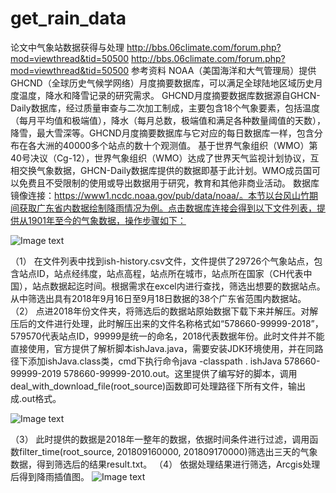 # get_rain_data
论文中气象站数据获得与处理
http://bbs.06climate.com/forum.php?mod=viewthread&tid=50500
http://bbs.06climate.com/forum.php?mod=viewthread&tid=50500
参考资料
NOAA（美国海洋和大气管理局）提供GHCND（全球历史气候学网络）月度摘要数据库，可以满足全球陆地区域历史月度温度，降水和降雪记录的研究需求。
GHCND月度摘要数据库数据源自GHCN-Daily数据库，经过质量审查与二次加工制成，主要包含18个气象要素，包括温度（每月平均值和极端值），降水（每月总数，极端值和满足各种数量阈值的天数），降雪，最大雪深等。GHCND月度摘要数据库与它对应的每日数据库一样，包含分布在各大洲的40000多个站点的数十个观测值。
基于世界气象组织（WMO）第40号决议（Cg-12），世界气象组织（WMO）达成了世界天气监视计划协议，互相交换气象数据，GHCN-Daily数据库提供的数据即基于此计划。WMO成员国可以免费且不受限制的使用或导出数据用于研究，教育和其他非商业活动。
数据库镜像连接：https://www1.ncdc.noaa.gov/pub/data/noaa/。本节以台风山竹期间获取广东省内数据绘制降雨情况为例。点击数据库连接会得到以下文件列表，提供从1901年至今的气象数据，操作步骤如下：

 ![Image text](https://github.com/yemanzhongting/get_rain_data/blob/master/%E5%9B%BE/1.png)
 
（1）	在文件列表中找到ish-history.csv文件，文件提供了29726个气象站点，包含站点ID，站点经纬度，站点高程，站点所在城市，站点所在国家（CH代表中国），站点数据起迄时间。根据需求在excel内进行查找，筛选出想要的数据站点。从中筛选出具有2018年9月16日至9月18日数据的38个广东省范围内数据站。
（2）	点进2018年份文件夹，将筛选后的数据站原始数据下载下来并解压。对解压后的文件进行处理，此时解压出来的文件名称格式如“578660-99999-2018”，579570代表站点ID，99999是统一的命名，2018代表数据年份。此时文件并不能直接使用，官方提供了解析脚本ishJava.java，需要安装JDK环境使用，并在同路径下添加ishJava.class类，cmd下执行命令java -classpath . ishJava 578660-99999-2019 578660-99999-2010.out。这里提供了编写好的脚本，调用deal_with_download_file(root_source)函数即可处理路径下所有文件，输出成.out格式。

![Image text](https://github.com/yemanzhongting/get_rain_data/blob/master/%E5%9B%B/2.png)

（3）	此时提供的数据是2018年一整年的数据，依据时间条件进行过滤，调用函数filter_time(root_source, 201809160000, 201809170000)筛选出三天的气象数据，得到筛选后的结果result.txt。
（4）	依据处理结果进行筛选，Arcgis处理后得到降雨插值图。
![Image text](https://github.com/yemanzhongting/get_rain_data/blob/master/%E5%9B%B/3.png)
